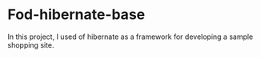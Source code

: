 # Fod-hibernate-base
In this project, I used of hibernate as a framework for developing a sample shopping site. 
